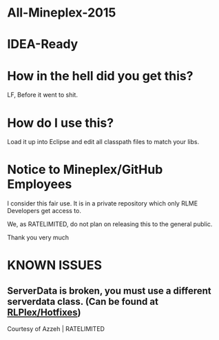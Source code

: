 # All-Mineplex-2015
# IDEA-Ready
# How in the hell did you get this?

LF, Before it went to shit.

# How do I use this?

Load it up into Eclipse and edit all classpath files to match your libs.

# Notice to Mineplex/GitHub Employees

I consider this fair use. It is in a private repository which only RLME Developers get access to.

We, as RATELIMITED, do not plan on releasing this to the general public.

Thank you very much

# KNOWN ISSUES

ServerData is broken, you must use a different serverdata class. (Can be found at [RLPlex/Hotfixes](https://internalgit.ratelimited.me/RLPlex/Hotfixes))
---------
Courtesy of Azzeh | RATELIMITED
